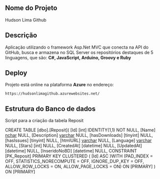 ## Nome do Projeto

Hudson Lima Github

## Descrição

Aplicação  utilizando o framework Asp.Net MVC que conecta na API do GitHub, busca e armazena no SQL Server os repositórios destaques de 5 linguagens, que são: **C#, JavaScript, Arduino, Groovy e Ruby**

## Deploy
Projeto está online na plataforma **Azure** no endereço: 
```
https://hudsonlimagithub.azurewebsites.net/
```
## Estrutura do Banco de dados
Script para a criação da tabela Reposit

CREATE TABLE [dbo].[Reposit](
	[Id] [int] IDENTITY(1,1) NOT NULL,
	[Name] [nchar](50) NULL,
	[Description] [varchar](200) NULL,
	[hasDownloads] [tinyint] NULL,
	[hasIssues] [tinyint] NULL,
	[htmlURL] [varchar](100) NULL,
	[Language] [varchar](50) NULL,
	[Stars] [int] NULL,
	[CreatedAt] [datetime] NULL,
	[UpdatedAt] [datetime] NULL,
	[InseridoNoBD] [datetime] NULL,
 CONSTRAINT [PK_Reposit] PRIMARY KEY CLUSTERED 
(
	[Id] ASC
)WITH (PAD_INDEX = OFF, STATISTICS_NORECOMPUTE = OFF, IGNORE_DUP_KEY = OFF, ALLOW_ROW_LOCKS = ON, ALLOW_PAGE_LOCKS = ON) ON [PRIMARY]
) ON [PRIMARY]


